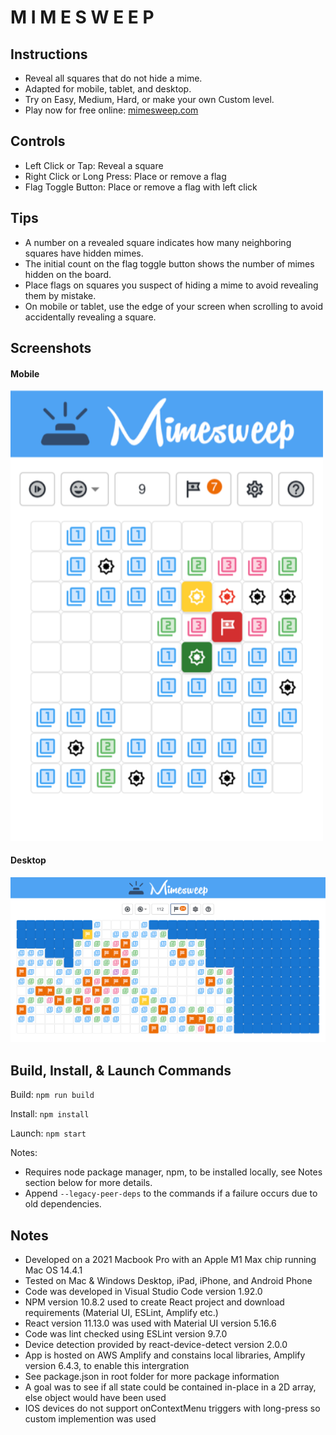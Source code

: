 # M I M E S W E E P
## Instructions
  * Reveal all squares that do not hide a mime. 
  * Adapted for mobile, tablet, and desktop. 
  * Try on Easy, Medium, Hard, or make your own Custom level.
  * Play now for free online: [mimesweep.com](https://www.mimesweep.com/)

## Controls
  * Left Click or Tap: Reveal a square
  * Right Click or Long Press: Place or remove a flag
  * Flag Toggle Button: Place or remove a flag with left click

## Tips
  * A number on a revealed square indicates how many neighboring squares have hidden mimes.
  * The initial count on the flag toggle button shows the number of mimes hidden on the board.
  * Place flags on squares you suspect of hiding a mime to avoid revealing them by mistake.
  * On mobile or tablet, use the edge of your screen when scrolling to avoid accidentally revealing a square.

## Screenshots

#### Mobile
<img width="500" alt="Mobile Screenshot" src="mimesWeep/src/resources/images/mobileScreenshot.png">

#### Desktop
<img width="1103" alt="Desktop Screenshot" src="mimesWeep/src/resources/images/desktopScreenshot.png">

## Build, Install, & Launch Commands

Build: `npm run build`

Install: `npm install`

Launch: `npm start`

Notes: 
  * Requires node package manager, npm, to be installed locally, see Notes section below for more details.
  * Append `--legacy-peer-deps` to the commands if a failure occurs due to old dependencies.

## Notes
* Developed on a 2021 Macbook Pro with an Apple M1 Max chip running Mac OS 14.4.1
* Tested on Mac & Windows Desktop, iPad, iPhone, and Android Phone
* Code was developed in Visual Studio Code version 1.92.0
* NPM version 10.8.2 used to create React project and download requirements (Material UI, ESLint, Amplify etc.)
* React version 11.13.0 was used with Material UI version 5.16.6
* Code was lint checked using ESLint version 9.7.0
* Device detection provided by react-device-detect version 2.0.0
* App is hosted on AWS Amplify and constains local libraries, Amplify version 6.4.3, to enable this intergration
* See package.json in root folder for more package information
* A goal was to see if all state could be contained in-place in a 2D array, else object would have been used
* IOS devices do not support onContextMenu triggers with long-press so custom implemention was used
